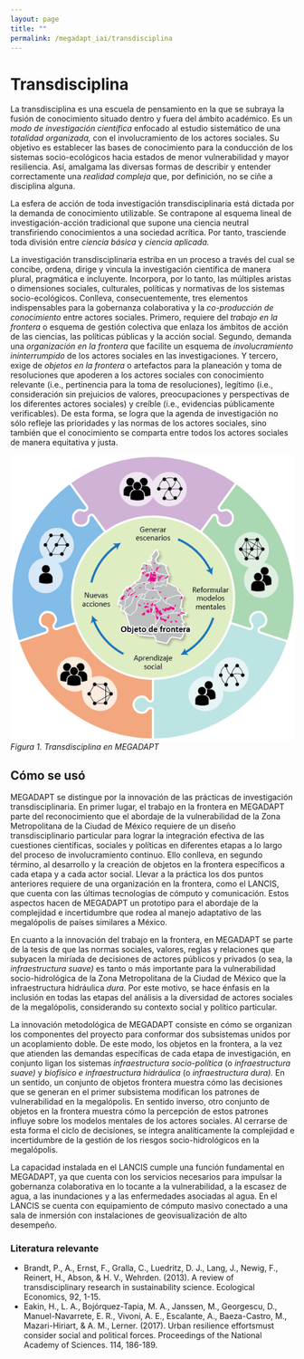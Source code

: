 ```yaml
---
layout: page
title: ""
permalink: /megadapt_iai/transdisciplina
---
```


# Transdisciplina

La transdisciplina es una escuela de pensamiento en la que se subraya la fusión de conocimiento situado dentro y fuera del ámbito académico. Es un _modo de investigación científica_ enfocado al estudio sistemático de una _totalidad organizada,_ con el involucramiento de los actores sociales. Su objetivo es establecer las bases de conocimiento para la conducción de los sistemas socio-ecológicos hacia estados de menor vulnerabilidad y mayor resiliencia. Así, amalgama las diversas formas de describir y entender correctamente una _realidad compleja_ que, por definición, no se ciñe a disciplina alguna.

La esfera de acción de toda investigación transdisciplinaria está dictada por la demanda de conocimiento utilizable. Se contrapone al esquema lineal de investigación-acción tradicional que supone una ciencia neutral transfiriendo conocimientos a una sociedad acrítica. Por tanto, trasciende toda división entre _ciencia básica_ y _ciencia aplicada._

La investigación transdisciplinaria estriba en un proceso a través del cual se concibe, ordena, dirige y vincula la investigación científica de manera plural, pragmática e incluyente. Incorpora, por lo tanto, las múltiples aristas o dimensiones sociales, culturales, políticas y normativas de los sistemas socio-ecológicos. Conlleva, consecuentemente, tres elementos indispensables para la gobernanza colaborativa y la _co-producción de conocimiento_ entre actores sociales. Primero, requiere del _trabajo en la frontera_ o esquema de gestión colectiva que enlaza los ámbitos de acción de las ciencias, las políticas públicas y la acción social. Segundo, demanda una _organización en la frontera_ que facilite un esquema de _involucramiento ininterrumpido_ de los actores sociales en las investigaciones. Y tercero, exige de _objetos en la frontera_ o artefactos para la planeación y toma de resoluciones que apoderen a los actores sociales con conocimiento relevante (i.e., pertinencia para la toma de resoluciones), legítimo (i.e., consideración sin prejuicios de valores, preocupaciones y perspectivas de los diferentes actores sociales) y creíble (i.e., evidencias públicamente verificables). De esta forma, se logra  que la agenda de investigación no sólo refleje las prioridades y las normas de los actores sociales, sino también  que el conocimiento se comparta entre todos los actores sociales de manera equitativa y justa.

![Transdisciplina](/assets/figuras_fichas_IAI/transdisciplina.png)
_Figura 1. Transdisciplina en MEGADAPT_
<br>

## Cómo se usó

MEGADAPT se distingue por la innovación de las prác­ticas de investigación transdisciplinaria. En primer lugar, el trabajo en la frontera en MEGADAPT parte del reconocimiento que el abordaje de la vulnerabilidad de la Zona Metropolitana de la Ciudad de México requiere de un diseño transdisciplinario particular para lograr la integración efectiva de las cuestiones científicas, sociales y políticas en diferentes etapas a lo largo del proceso de involucramiento continuo. Ello conlleva, en segundo término, al desarrollo y la creación de objetos en la frontera específicos a cada etapa y a cada actor social. Llevar a la práctica los dos puntos anteriores requiere de una organización en la frontera, como el LANCIS, que cuenta con las últimas tecnologías de cómputo y comunicación. Estos aspectos hacen de MEGADAPT un prototipo para el abordaje de la complejidad e incertidumbre que rodea al manejo adaptativo de las megalópolis de países similares a México.

En cuanto a la innovación del trabajo en la frontera, en MEGADAPT se parte de la tesis de que las normas sociales, valores, reglas y relaciones que subyacen la miríada de decisiones de actores públicos y privados (o sea, la _infraestructura suave)_ es tanto o más importante para la vulnerabilidad socio-hidrológica de la Zona Metropolitana de la Ciudad de México que la infraestructura hidráulica _dura._  Por este motivo, se hace énfasis en la inclusión en todas las etapas del análisis a la diversidad de actores sociales de la megalópolis, considerando su contexto social y político particular.

La innovación metodológica de MEGADAPT consiste en cómo se organizan los componentes del proyecto para conformar dos subsistemas unidos por un acoplamiento doble. De este modo, los objetos en la frontera, a la vez que atienden las demandas específicas de cada etapa de investigación, en conjunto ligan los sistemas _infraestructura socio-política_ (o _infraestructura suave)_ y _biofísico e infraestructura hidráulica_ (o _infraestructura dura)._ En un sentido, un conjunto de objetos frontera muestra cómo las decisiones que se generan en el primer subsistema modifican los patrones de vulnerabilidad en la megalópolis. En sentido inverso, otro conjunto de objetos en la frontera muestra cómo la percepción de estos patrones influye sobre los modelos mentales de los actores sociales. Al cerrarse de esta forma el ciclo de decisiones, se integra analíticamente la complejidad e incertidumbre de la gestión de los riesgos socio-hidrológicos en la megalópolis.

La capacidad instalada en el LANCIS cumple una función fundamental en MEGADAPT, ya que cuenta con los servicios necesarios para impulsar la gobernanza colaborativa en lo tocante a la vulnerabilidad, a la escasez de agua, a las inundaciones y a las enfermedades asociadas al agua. En el LANCIS se cuenta con equipamiento de cómputo masivo conectado a una sala de inmersión con instalaciones de geovisualización de alto desempeño.

### Literatura relevante

* Brandt, P., A., Ernst, F., Gralla, C., Luedritz, D. J., Lang, J., Newig, F., Reinert, H., Abson, & H. V., Wehrden. (2013). A review of transdisciplinary research in sustainability science. Ecological Economics, 92, 1-15.
* Eakin, H., L. A., Bojórquez-Tapia, M. A., Janssen, M., Georgescu, D., Manuel-Navarrete, E. R., Vivoni, A. E., Escalante, A., Baeza-Castro, M., Mazari-Hiriart, & A. M., Lerner. (2017). Urban resilience effortsmust consider social and political forces. Proceedings of the National Academy of Sciences. 114, 186-189.
